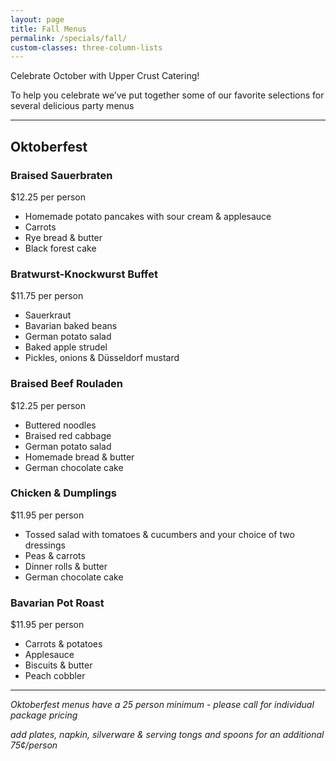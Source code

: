 ```yaml
---
layout: page
title: Fall Menus
permalink: /specials/fall/
custom-classes: three-column-lists
---
```


Celebrate October with Upper Crust Catering!

To help you celebrate we’ve put together some of our favorite selections for
several delicious party menus

***

## Oktoberfest

### Braised Sauerbraten

$12.25 per person

- Homemade potato pancakes with sour cream & applesauce
- Carrots
- Rye bread & butter
- Black forest cake

### Bratwurst-Knockwurst Buffet

$11.75 per person

- Sauerkraut
- Bavarian baked beans
- German potato salad
- Baked apple strudel
- Pickles, onions & Düsseldorf mustard

### Braised Beef Rouladen

$12.25 per person

- Buttered noodles
- Braised red cabbage
- German potato salad
- Homemade bread & butter
- German chocolate cake

### Chicken & Dumplings

$11.95 per person

- Tossed salad with tomatoes & cucumbers and your choice of two dressings
- Peas & carrots
- Dinner rolls & butter
- German chocolate cake

### Bavarian Pot Roast

$11.95 per person

- Carrots & potatoes
- Applesauce
- Biscuits & butter
- Peach cobbler

* * *

*Oktoberfest menus have a 25 person minimum - please call for individual
package pricing*

*add plates, napkin, silverware & serving tongs and spoons for an additional
75¢/person*
